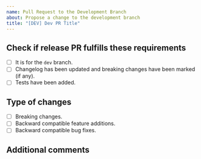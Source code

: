 ```yaml
---
name: Pull Request to the Development Branch
about: Propose a change to the development branch
title: "[DEV] Dev PR Title"
---
```


## Check if release PR fulfills these requirements

- [ ] It is for the `dev` branch.
- [ ] Changelog has been updated and breaking changes have been marked (if any).
- [ ] Tests have been added.

## Type of changes

- [ ] Breaking changes.
- [ ] Backward compatible feature additions.
- [ ] Backward compatible bug fixes.

## Additional comments


